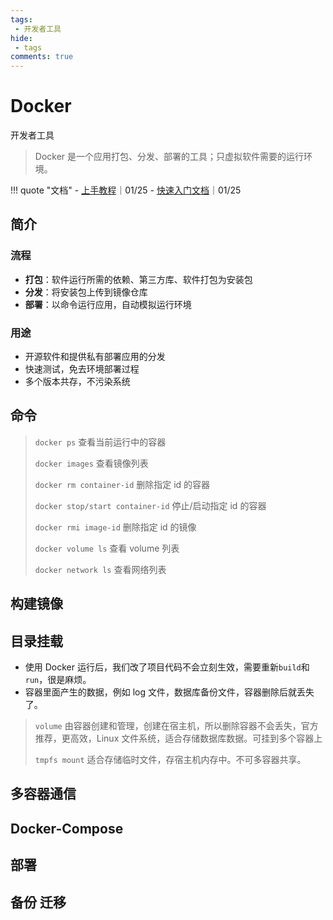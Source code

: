 ```yaml
---
tags:
 - 开发者工具
hide: 
 - tags
comments: true
---
```

# Docker

<div class="badges">
<span class="badge badge1">开发者工具</span>
</div>

> Docker 是一个应用打包、分发、部署的工具；只虚拟软件需要的运行环境。

!!! quote "文档"
    - [上手教程](https://www.bilibili.com/video/BV11L411g7U1)｜01/25
    - [快速入门文档](https://docker.easydoc.net/doc/81170005/cCewZWoN/lTKfePfP)｜01/25

## 简介

### 流程

- **打包**：软件运行所需的依赖、第三方库、软件打包为安装包
- **分发**：将安装包上传到镜像仓库
- **部署**：以命令运行应用，自动模拟运行环境

### 用途

- 开源软件和提供私有部署应用的分发
- 快速测试，免去环境部署过程
- 多个版本共存，不污染系统

## 命令

>`docker ps` 查看当前运行中的容器
> 
>`docker images` 查看镜像列表
> 
>`docker rm container-id` 删除指定 id 的容器
> 
>`docker stop/start container-id` 停止/启动指定 id 的容器
> 
>`docker rmi image-id` 删除指定 id 的镜像
> 
>`docker volume ls` 查看 volume 列表
> 
>`docker network ls` 查看网络列表

## 构建镜像

## 目录挂载

- 使用 Docker 运行后，我们改了项目代码不会立刻生效，需要重新`build`和`run`，很是麻烦。
- 容器里面产生的数据，例如 log 文件，数据库备份文件，容器删除后就丢失了。

> `volume` 由容器创建和管理，创建在宿主机，所以删除容器不会丢失，官方推荐，更高效，Linux 文件系统，适合存储数据库数据。可挂到多个容器上
>
> `tmpfs mount` 适合存储临时文件，存宿主机内存中。不可多容器共享。

## 多容器通信

## Docker-Compose

## 部署

## 备份 迁移

